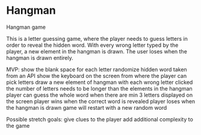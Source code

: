 # Hangman
Hangman game


This is a letter guessing game, where the player needs to guess letters in order to reveal the hidden word. With every wrong letter typed by the player, a new element in the hangman is drawn. The user loses when the hangman is drawn entirely.

MVP:
show the blank space for each letter
randomize hidden word taken from an API
show the keyboard on the screen from where the player can pick letters
draw a new element of hangman with each wrong letter clicked
the number of letters needs to be longer than the elements in the hangman
player can guess the whole word when there are min 3 letters displayed on the screen
player wins when the correct word is revealed
player loses when the hangman is drawn
game will restart with a new random word

Possible stretch goals:
give clues to the player
add additional complexity to the game
